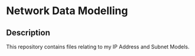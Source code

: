 # Network Data Modelling

## Description
This repository contains files relating to my IP Address and Subnet Models.
